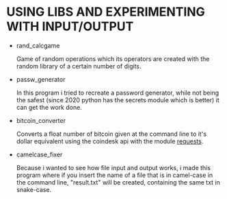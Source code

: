 # USING LIBS AND EXPERIMENTING WITH INPUT/OUTPUT

- rand_calcgame
  
  Game of random operations which its operators are created with the random library of a certain number of digits. 

- passw_generator

  In this program i tried to recreate a password generator, while not being the safest (since 2020 python has the secrets module which is better) it can get the work done.
  
- bitcoin_converter

  Converts a float number of bitcoin given at the command line to it's dollar equivalent using the coindesk api with the module [requests](https://requests.readthedocs.io/en/latest/).

- camelcase_fixer

  Because i wanted to see how file input and output works, i made this program where if you insert the name of a file that is in camel-case in the command line, "result.txt" will be
  created, containing the same txt in snake-case. 
